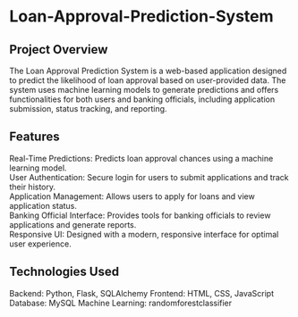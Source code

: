 # Loan-Approval-Prediction-System
## Project Overview
The Loan Approval Prediction System is a web-based application designed to predict the likelihood of loan approval based on user-provided data. The system uses machine learning models to generate predictions and offers functionalities for both users and banking officials, including application submission, status tracking, and reporting.

## Features
Real-Time Predictions: Predicts loan approval chances using a machine learning model.<br>
User Authentication: Secure login for users to submit applications and track their history.<br>
Application Management: Allows users to apply for loans and view application status.<br>
Banking Official Interface: Provides tools for banking officials to review applications and generate reports.<br>
Responsive UI: Designed with a modern, responsive interface for optimal user experience.

## Technologies Used
Backend: Python, Flask, SQLAlchemy
Frontend: HTML, CSS, JavaScript
Database: MySQL
Machine Learning: randomforestclassifier

